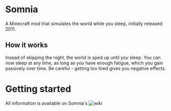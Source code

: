 # Somnia
A Minecraft mod that simulates the world while you sleep, initially released 2011.
## How it works
Insead of skipping the night, the world is sped up until you sleep.
You can now sleep at any time, as long as you have enough fatigue, which you gain passively over time. 
Be careful - getting too tired gives you negative effects.

# Getting started
All information is available on Somnia's ![wiki](https://github.com/Su5eD/Somnia/wiki)
